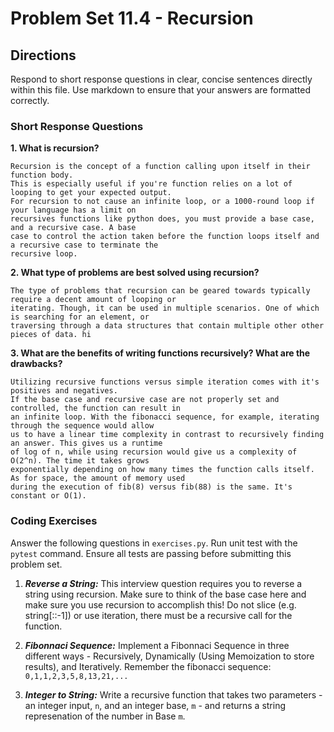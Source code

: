 # Problem Set 11.4 - Recursion

## Directions
Respond to short response questions in clear, concise sentences directly within this file. Use markdown to ensure that your answers are formatted correctly.

### Short Response Questions
**1. What is recursion?**

    Recursion is the concept of a function calling upon itself in their function body.
    This is especially useful if you're function relies on a lot of looping to get your expected output.
    For recursion to not cause an infinite loop, or a 1000-round loop if your language has a limit on 
    recursives functions like python does, you must provide a base case, and a recursive case. A base
    case to control the action taken before the function loops itself and a recursive case to terminate the
    recursive loop.

**2. What type of problems are best solved using recursion?**

    The type of problems that recursion can be geared towards typically require a decent amount of looping or 
    iterating. Though, it can be used in multiple scenarios. One of which is searching for an element, or 
    traversing through a data structures that contain multiple other other pieces of data. hi

**3. What are the benefits of writing functions recursively? What are the drawbacks?**

    Utilizing recursive functions versus simple iteration comes with it's positives and negatives. 
    If the base case and recursive case are not properly set and controlled, the function can result in 
    an infinite loop. With the fibonacci sequence, for example, iterating through the sequence would allow
    us to have a linear time complexity in contrast to recursively finding an answer. This gives us a runtime 
    of log of n, while using recursion would give us a complexity of O(2^n). The time it takes grows 
    exponentially depending on how many times the function calls itself. As for space, the amount of memory used 
    during the execution of fib(8) versus fib(88) is the same. It's constant or O(1).

### Coding Exercises
Answer the following questions in `exercises.py`. Run unit test with the `pytest` command. Ensure all tests are passing before submitting this problem set.

1. **_Reverse a String:_** This interview question requires you to reverse a string using recursion. Make sure to think of the base case here and make sure you use recursion to accomplish this! Do not slice (e.g. string[::-1]) or use iteration, there must be a recursive call for the function.

2. **_Fibonnaci Sequence:_** Implement a Fibonnaci Sequence in three different ways - Recursively, Dynamically (Using Memoization to store results), and Iteratively. Remember the fibonacci sequence: `0,1,1,2,3,5,8,13,21,...`

3. **_Integer to String:_** Write a recursive function that takes two parameters - an integer input, `n`, and an integer base, `m` - and returns a string represenation of the number in Base `m`.

